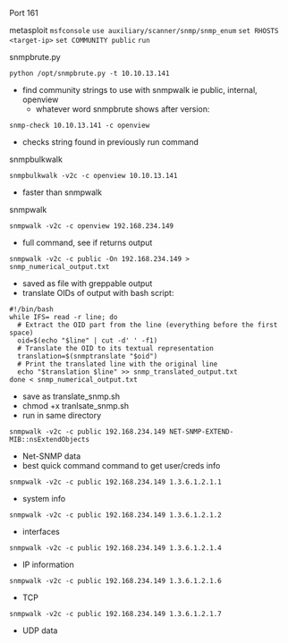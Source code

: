 Port 161

metasploit
`msfconsole`
`use auxiliary/scanner/snmp/snmp_enum`
`set RHOSTS <target-ip>`
`set COMMUNITY public`
`run`

snmpbrute.py
```
python /opt/snmpbrute.py -t 10.10.13.141
```
- find community strings to use with snmpwalk ie public, internal, openview
	- whatever word snmpbrute shows after version:
```
snmp-check 10.10.13.141 -c openview
```
- checks string found in previously run command

snmpbulkwalk
```
snmpbulkwalk -v2c -c openview 10.10.13.141
```
- faster than snmpwalk

snmpwalk
```
snmpwalk -v2c -c openview 192.168.234.149
```
- full command, see if returns output

```
snmpwalk -v2c -c public -On 192.168.234.149 > snmp_numerical_output.txt
```
- saved as file with greppable output
- translate OIDs of output with bash script:
```
#!/bin/bash
while IFS= read -r line; do
  # Extract the OID part from the line (everything before the first space)
  oid=$(echo "$line" | cut -d' ' -f1)
  # Translate the OID to its textual representation
  translation=$(snmptranslate "$oid")
  # Print the translated line with the original line
  echo "$translation $line" >> snmp_translated_output.txt
done < snmp_numerical_output.txt
```
- save as translate_snmp.sh
- chmod +x tranlsate_snmp.sh
- run in same directory

```
snmpwalk -v2c -c public 192.168.234.149 NET-SNMP-EXTEND-MIB::nsExtendObjects
```
- Net-SNMP data
- best quick command command to get user/creds info

```
snmpwalk -v2c -c public 192.168.234.149 1.3.6.1.2.1.1
```
- system info

```
snmpwalk -v2c -c public 192.168.234.149 1.3.6.1.2.1.2
```
- interfaces

```
snmpwalk -v2c -c public 192.168.234.149 1.3.6.1.2.1.4
```
- IP information

```
snmpwalk -v2c -c public 192.168.234.149 1.3.6.1.2.1.6
```
- TCP

```
snmpwalk -v2c -c public 192.168.234.149 1.3.6.1.2.1.7
```
- UDP data